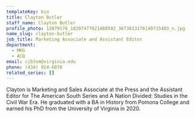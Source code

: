 ```yaml
---
templateKey: bio
title: Clayton Butler
staff_name: Clayton Butler
profile_photo: 13879176_10207477821488592_3673813176140715403_n.jpg
name_slug: clayton-butler
job_title: Marketing Associate and Assistant Editor
department:
  - MKG
  - ACQ
email: cjb3sm@virginia.edu
phone: (434) 924-6070
related_series: []
---
```

Clayton is Marketing and Sales Associate at the Press and the Assistant Editor for The American South Series and A Nation Divided: Studies in the Civil War Era. He graduated with a BA in History from Pomona College and earned his PhD from the University of Virginia in 2020.